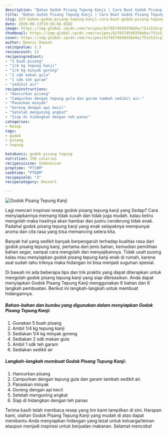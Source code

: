 ```yaml
---
description: "Bahan Godok Pisang Tepung Kanji | Cara Buat Godok Pisang Tepung Kanji Yang Menggugah Selera"
title: "Bahan Godok Pisang Tepung Kanji | Cara Buat Godok Pisang Tepung Kanji Yang Menggugah Selera"
slug: 537-bahan-godok-pisang-tepung-kanji-cara-buat-godok-pisang-tepung-kanji-yang-menggugah-selera
date: 2020-08-13T19:56:04.018Z
image: https://img-global.cpcdn.com/recipes/61f85745d935bb0a/751x532cq70/godok-pisang-tepung-kanji-foto-resep-utama.jpg
thumbnail: https://img-global.cpcdn.com/recipes/61f85745d935bb0a/751x532cq70/godok-pisang-tepung-kanji-foto-resep-utama.jpg
cover: https://img-global.cpcdn.com/recipes/61f85745d935bb0a/751x532cq70/godok-pisang-tepung-kanji-foto-resep-utama.jpg
author: Dennis Dawson
ratingvalue: 3.3
reviewcount: 12
recipeingredient:
- "5 buah pisang"
- "1/4 kg tepung kanji"
- "1/4 kg minyak goreng"
- "2 sdk makan gula"
- "1 sdk teh garam"
- "sedikit air"
recipeinstructions:
- "Hancurkan pisang"
- "Campurkan dengan tepung gula dan garam tambah sedikit air."
- "Panaskan minyak"
- "Goreng dengan api kecil"
- "Setelah menguning angkat"
- "Siap di hidangkan dengan teh panas"
categories:
- Resep
tags:
- godok
- pisang
- tepung

katakunci: godok pisang tepung 
nutrition: 250 calories
recipecuisine: Indonesian
preptime: "PT19M"
cooktime: "PT60M"
recipeyield: "3"
recipecategory: Dessert

---
```



![Godok Pisang Tepung Kanji](https://img-global.cpcdn.com/recipes/61f85745d935bb0a/751x532cq70/godok-pisang-tepung-kanji-foto-resep-utama.jpg)

Lagi mencari inspirasi resep godok pisang tepung kanji yang Sedap? Cara menyiapkannya memang tidak susah dan tidak juga mudah. kalau keliru mengolah maka hasilnya akan hambar dan justru cenderung tidak enak. Padahal godok pisang tepung kanji yang enak selayaknya mempunyai aroma dan cita rasa yang bisa memancing selera kita.

Banyak hal yang sedikit banyak berpengaruh terhadap kualitas rasa dari godok pisang tepung kanji, pertama dari jenis bahan, kemudian pemilihan bahan segar, sampai cara mengolah dan menyajikannya. Tidak usah pusing kalau mau menyiapkan godok pisang tepung kanji enak di rumah, karena asal sudah tahu triknya maka hidangan ini bisa menjadi suguhan spesial.




Di bawah ini ada beberapa tips dan trik praktis yang dapat diterapkan untuk mengolah godok pisang tepung kanji yang siap dikreasikan. Anda dapat menyiapkan Godok Pisang Tepung Kanji menggunakan 6 bahan dan 6 langkah pembuatan. Berikut ini langkah-langkah untuk membuat hidangannya.

<!--inarticleads1-->

##### Bahan-bahan dan bumbu yang digunakan dalam menyiapkan Godok Pisang Tepung Kanji:

1. Gunakan 5 buah pisang
1. Ambil 1/4 kg tepung kanji
1. Sediakan 1/4 kg minyak goreng
1. Sediakan 2 sdk makan gula
1. Ambil 1 sdk teh garam
1. Sediakan sedikit air




<!--inarticleads2-->

##### Langkah-langkah membuat Godok Pisang Tepung Kanji:

1. Hancurkan pisang
1. Campurkan dengan tepung gula dan garam tambah sedikit air.
1. Panaskan minyak
1. Goreng dengan api kecil
1. Setelah menguning angkat
1. Siap di hidangkan dengan teh panas




Terima kasih telah membaca resep yang tim kami tampilkan di sini. Harapan kami, olahan Godok Pisang Tepung Kanji yang mudah di atas dapat membantu Anda menyiapkan hidangan yang lezat untuk keluarga/teman ataupun menjadi inspirasi untuk berjualan makanan. Selamat mencoba!

